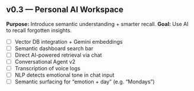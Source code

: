 ## v0.3 — Personal AI Workspace

**Purpose:** Introduce semantic understanding + smarter recall.
**Goal:** Use AI to recall forgotten insights.

- [ ] Vector DB integration + Gemini embeddings
- [ ] Semantic dashboard search bar
- [ ] Direct AI-powered retrieval via chat
- [ ] Conversational Agent v2
- [ ] Transcription of voice logs
- [ ] NLP detects emotional tone in chat input
- [ ] Semantic surfacing for “emotion + day” (e.g. “Mondays”)
